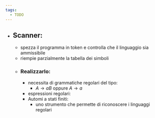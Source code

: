 ```yaml
---
tags:
  - TODO
---
```


- ## Scanner:
	- spezza il programma in token e controlla che il linguaggio sia ammissibile
	- riempie parzialmente la tabella dei simboli
	- ### Realizzarlo:
		- necessita di grammatiche regolari del tipo:
			- $A\to aB$ oppure $A\to a$
		- espressioni regolari:
		- Automi a stati finiti:
			- uno strumento che permette di riconoscere i linguaggi regolari 